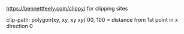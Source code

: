 https://bennettfeely.com/clippy/ for clipping sites 

clip-path: polygon(xy, xy, xy xy)
                   00, 100 = distance from 1st point in x direction 0